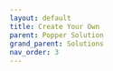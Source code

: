 ```yaml
---
layout: default
title: Create Your Own
parent: Popper Solution
grand_parent: Solutions
nav_order: 3
---
```

<head>
<style>
pre code {
  display: block;
  padding: 10px;
  font-size: 12px;
} 
</style>
</head>